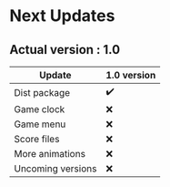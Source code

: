 # Next Updates
## Actual version : 1.0

 Update               | 1.0 version
----------------------|------------
 Dist package         |      :heavy_check_mark:
 Game clock           |      :x:
 Game menu            |      :x:
 Score files          |      :x:
 More animations      |      :x:
 Uncoming versions    |      :x:
